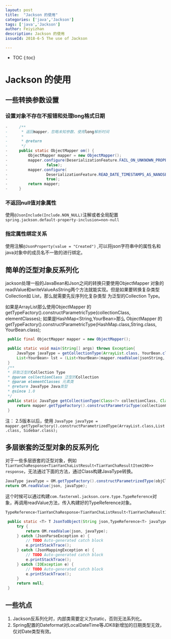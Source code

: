 ```yaml
---
layout: post
title:  "Jackson 的使用"
categories: ['java','Jackson']
tags: ['java','Jackson'] 
author: Feiyizhan
description: Jackson 的使用
issueId: 2018-6-5 The use of Jackson

---
```

* TOC
{:toc}



# Jackson 的使用

## 一些转换参数设置
###  设置对象不存在不报错和处理long格式日期

```java
-     /**
-      * 返回mapper，忽略未知参数、使用long解析时间
-      *
-      * @return
-      */
-     public static ObjectMapper om() {
-         ObjectMapper mapper = new ObjectMapper();
-         mapper.configure(DeserializationFeature.FAIL_ON_UNKNOWN_PROPERTIES,
-                 false);
-         mapper.configure(
-                 DeserializationFeature.READ_DATE_TIMESTAMPS_AS_NANOSECONDS,
-                 true);
-         return mapper;
-     }
```

### 不返回null值对象属性
使用`@JsonInclude(Include.NON_NULL)`注解或者全局配置`spring.jackson.default-property-inclusion=non-null`

### 指定属性绑定关系
使用注解`@JsonProperty(value = "Created")` ,可以将json字符串中的属性名和java对象中的成员名不一致的进行绑定。


## 简单的泛型对象反系列化
jackson处理一般的JavaBean和Json之间的转换只要使用ObjectMapper 对象的readValue和writeValueAsString两个方法就能实现。但是如果要转换复杂类型Collection如 List<YourBean>，那么就需要先反序列化复杂类型 为泛型的Collection Type。

如果是ArrayList<YourBean>那么使用ObjectMapper 的getTypeFactory().constructParametricType(collectionClass, elementClasses);
如果是HashMap<String,YourBean>那么 ObjectMapper 的getTypeFactory().constructParametricType(HashMap.class,String.class, YourBean.class);

```java
 public final ObjectMapper mapper = new ObjectMapper();

 public static void main(String[] args) throws Exception{
	 JavaType javaType = getCollectionType(ArrayList.class, YourBean.class);
	 List<YourBean> lst = (List<YourBean>)mapper.readValue(jsonString, javaType);
 }
 /**
 * 获取泛型的Collection Type
 * @param collectionClass 泛型的Collection
 * @param elementClasses 元素类
 * @return JavaType Java类型
 * @since 1.0
 */
 public static JavaType getCollectionType(Class<?> collectionClass, Class<?>... elementClasses) {
	 return mapper.getTypeFactory().constructParametricType(collectionClass, elementClasses);
 }

```
注： 2.5版本以后，使用
`JavaType javaType = mapper.getTypeFactory().constructParametrizedType(ArrayList.class,List.class, Sidebar.class);`


## 多层嵌套的泛型对象的反系列化
对于一些多层嵌套的泛型对象，例如`TianYanChaResponse<TianYanChaListResult<TianYanChaResultItem190>> response`，无法通过下面的方法，通过Class构建JavaType转换。

```java
JavaType javaType = OM.getTypeFactory().constructParametrizedType(objClass, superObjClass,elementClasses);
return OM.readValue(json, javaType);
```

这个时候可以通过构建`com.fasterxml.jackson.core.type.TypeReference`对象，再调用readValue方法，传入构建好的TypeReference对象。

```java
TypeReference<TianYanChaResponse<TianYanChaListResult<TianYanChaResultItem190>>> RESPONSE_TYPE_SERARCHV2=new TypeReference<TianYanChaResponse<TianYanChaListResult<TianYanChaResultItem190>>>() {};

 public static <T> T JsonToObject(String json,TypeReference<T> javaType){
     try {
         return OM.readValue(json, javaType);
     } catch (JsonParseException e) {
         // TODO Auto-generated catch block
         e.printStackTrace();
     } catch (JsonMappingException e) {
         // TODO Auto-generated catch block
         e.printStackTrace();
     } catch (IOException e) {
         // TODO Auto-generated catch block
         e.printStackTrace();
     }
     return null;
 }

```



## 一些坑点
1. Jackson反系列化时，内部类需要定义为static，否则无法系列化。
2. Spring配置的Dateformat对LocalDateTime等JDK8新增加的日期类型无效，仅对Date类型有效。
